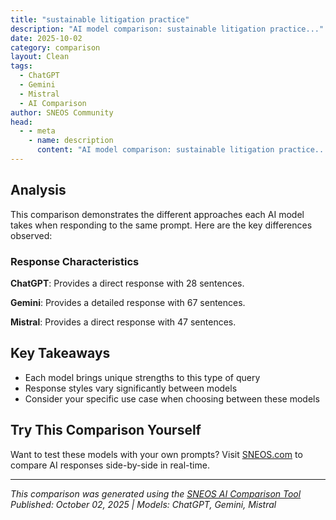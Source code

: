 ```yaml
---
title: "sustainable litigation practice"
description: "AI model comparison: sustainable litigation practice..."
date: 2025-10-02
category: comparison
layout: Clean
tags:
  - ChatGPT
  - Gemini
  - Mistral
  - AI Comparison
author: SNEOS Community
head:
  - - meta
    - name: description
      content: "AI model comparison: sustainable litigation practice..."
---
```


<ChatComparison
  title="sustainable litigation practice"
  prompt="sustainable litigation practice"
  :responses='{
    "ChatGPT": "A sustainable litigation practice refers to the adoption of environmentally, socially, and economically responsible methods within the legal practice of litigation. This approach aims to minimize the environmental impact of legal work, promote social responsibility, and ensure economic viability over the long term.\n\nKey components of a sustainable litigation practice include:\n\n1. **Reducing Paper Use:**  \n   - Go digital whenever possible by using electronic filings, e-discovery, digital briefs, and case management systems to minimize paper consumption.  \n   - Implement paperless meeting and communication tools.\n\n2. **Energy Efficiency:**  \n   - Use energy-efficient office equipment and lighting.  \n   - Promote remote work or virtual meetings to reduce travel emissions.  \n   - Utilize cloud computing and servers with a focus on green data centers.\n\n3. **Waste Reduction and Recycling:**  \n   - Encourage recycling of office materials.  \n   - Reduce single-use plastics and office supplies.  \n   - Use recycled and sustainable materials where needed.\n\n4. **Sustainable Procurement:**  \n   - Choose environmentally responsible office supplies and services.  \n   - Engage vendors and service providers that practice sustainability.\n\n5. **Ethical and Social Responsibility:**  \n   - Ensure fair labor practices within the firm and among partners.  \n   - Support pro bono work and community engagement.  \n   - Promote diversity and inclusion within the litigation team.\n\n6. **Education and Training:**  \n   - Train staff and attorneys on sustainable practices and their importance.  \n   - Keep updated on regulations and innovations in sustainable law practice.\n\n7. **Client Collaboration:**  \n   - Advise clients on sustainability considerations as part of litigation strategy.  \n   - Encourage sustainable practices in joint projects.\n\nImplementing a sustainable litigation practice not only benefits the environment but can also reduce costs, improve the firm\u2019s reputation, and align legal work with broader societal goals.\n\nIf you want, I can also provide a checklist or case studies of firms that have successfully adopted sustainable litigation practices.",
    "Gemini": "A sustainable litigation practice is one that balances profitability, environmental responsibility, and social impact. It\u0027s about running a firm that is both successful and ethically conscious, contributing positively to the legal community and the wider world.\n\nHere\u0027s a breakdown of the key elements of a sustainable litigation practice:\n\n**1. Environmental Sustainability:**\n\n*   **Paper Reduction and Digitalization:**\n    *   **Embrace paperless workflows:** Use document management systems, electronic filing, and digital communication tools to minimize paper consumption.\n    *   **Print only when necessary:**  Train staff to think before they print, using double-sided printing and smaller fonts.\n    *   **Recycle paper responsibly:** Implement a robust recycling program for unavoidable paper waste.\n    *   **Digitalize legacy files:** Scan and archive old paper files to reduce storage space and improve accessibility.\n*   **Energy Efficiency:**\n    *   **Use energy-efficient lighting:** Switch to LED bulbs and utilize natural light as much as possible.\n    *   **Optimize HVAC systems:** Schedule regular maintenance and use programmable thermostats to reduce energy consumption.\n    *   **Invest in energy-efficient equipment:** Purchase Energy Star-rated computers, printers, and other office equipment.\n    *   **Turn off electronics when not in use:** Encourage staff to power down computers, monitors, and other devices at the end of the day.\n*   **Sustainable Procurement:**\n    *   **Purchase recycled and eco-friendly supplies:** Choose recycled paper, biodegradable cleaning products, and sustainable office furniture.\n    *   **Support local and ethical suppliers:** Prioritize vendors who demonstrate commitment to environmental and social responsibility.\n    *   **Reduce waste and packaging:** Opt for products with minimal packaging or reusable containers.\n*   **Travel and Transportation:**\n    *   **Promote remote work options:** Offer flexible work arrangements to reduce commuting.\n    *   **Encourage public transportation, cycling, and walking:** Provide incentives and support for employees who choose sustainable transportation options.\n    *   **Utilize video conferencing:** Conduct meetings and depositions remotely to minimize travel.\n    *   **Offset carbon emissions:** Consider purchasing carbon offsets to mitigate the environmental impact of necessary travel.\n*   **Waste Reduction and Management:**\n    *   **Implement a comprehensive recycling program:**  Recycle paper, plastic, glass, and aluminum.\n    *   **Compost food waste:**  Encourage composting in the office kitchen.\n    *   **Reduce single-use plastics:**  Provide reusable water bottles, coffee mugs, and utensils.\n    *   **Partner with waste management companies:**  Choose providers with sustainable waste disposal practices.\n\n**2. Social Sustainability:**\n\n*   **Diversity, Equity, and Inclusion (DEI):**\n    *   **Promote diversity in hiring and promotion:** Implement inclusive recruitment practices and provide equal opportunities for all employees.\n    *   **Foster an inclusive work environment:**  Create a culture of respect, empathy, and belonging for all employees.\n    *   **Provide DEI training:**  Educate employees on unconscious bias, cultural sensitivity, and inclusive leadership.\n    *   **Support employee resource groups:**  Establish groups that provide support and advocacy for employees from diverse backgrounds.\n*   **Employee Well-being:**\n    *   **Promote work-life balance:**  Encourage employees to take time off, disconnect from work after hours, and prioritize their personal well-being.\n    *   **Offer comprehensive benefits:**  Provide health insurance, retirement plans, and other benefits that support employee health and financial security.\n    *   **Provide professional development opportunities:**  Invest in employee training and development to enhance their skills and career growth.\n    *   **Create a supportive and collaborative work environment:**  Foster open communication, teamwork, and a sense of community.\n*   **Pro Bono and Community Engagement:**\n    *   **Provide pro bono legal services:**  Offer free legal assistance to individuals and organizations in need.\n    *   **Support community organizations:**  Volunteer time and resources to local charities and community initiatives.\n    *   **Promote access to justice:**  Advocate for policies that expand access to legal services for underserved populations.\n    *   **Educate the public on legal issues:**  Offer free legal workshops and seminars to educate the community on their rights and responsibilities.\n*   **Ethical Business Practices:**\n    *   **Adhere to the highest ethical standards:**  Maintain integrity and professionalism in all interactions with clients, colleagues, and the courts.\n    *   **Promote transparency and accountability:**  Be open and honest in all business dealings.\n    *   **Prevent conflicts of interest:**  Implement procedures to identify and avoid conflicts of interest.\n    *   **Provide whistleblowing mechanisms:**  Create a safe and confidential channel for employees to report ethical concerns.\n\n**3. Economic Sustainability (Profitability):**\n\n*   **Efficient Resource Management:**\n    *   **Optimize billing practices:** Implement transparent and fair billing practices.\n    *   **Manage overhead costs:** Control expenses related to office space, technology, and marketing.\n    *   **Invest in technology:** Utilize technology to streamline operations, improve efficiency, and reduce costs.\n*   **Client Relationship Management:**\n    *   **Provide excellent client service:**  Build strong relationships with clients based on trust, communication, and responsiveness.\n    *   **Develop a strong reputation:**  Maintain a positive reputation in the legal community through ethical conduct and high-quality legal work.\n    *   **Focus on client satisfaction:**  Seek feedback from clients and continuously improve services to meet their needs.\n*   **Business Development:**\n    *   **Develop a strategic marketing plan:**  Promote the firm\u0027s services to attract new clients.\n    *   **Network with other professionals:**  Build relationships with potential referral sources.\n    *   **Stay up-to-date on legal trends:**  Keep abreast of changes in the law and adapt services to meet evolving client needs.\n\n**Key Principles of a Sustainable Litigation Practice:**\n\n*   **Long-Term Thinking:** Focus on the long-term impact of decisions on the environment, society, and the firm\u0027s financial health.\n*   **Transparency and Accountability:** Be open about the firm\u0027s sustainability efforts and track progress over time.\n*   **Stakeholder Engagement:**  Involve employees, clients, and the community in sustainability initiatives.\n*   **Continuous Improvement:**  Continuously seek ways to improve the firm\u0027s sustainability performance.\n*   **Leadership Commitment:**  Ensure that leadership is fully committed to sustainability and actively promotes it throughout the firm.\n\n**Benefits of a Sustainable Litigation Practice:**\n\n*   **Improved Reputation:**  Attract clients and talent who value sustainability.\n*   **Increased Employee Engagement:**  Boost employee morale and productivity.\n*   **Reduced Costs:**  Lower energy consumption, waste disposal fees, and other expenses.\n*   **Enhanced Risk Management:**  Reduce exposure to environmental and social risks.\n*   **Positive Social Impact:**  Contribute to a more sustainable and equitable society.\n*   **Competitive Advantage:** Differentiate your firm from competitors and attract clients seeking environmentally and socially responsible legal services.\n\n**Challenges:**\n\n*   **Initial Investment:**  Implementing sustainability initiatives may require upfront investment in technology, equipment, and training.\n*   **Behavioral Change:**  Changing employee habits and attitudes towards sustainability can be challenging.\n*   **Measurement and Reporting:**  Tracking and reporting sustainability performance can be complex.\n*   **Lack of Awareness:**  Some clients and employees may not be aware of the importance of sustainability.\n*   **Perceived Cost:**  Some may perceive sustainable practices as more expensive, despite potential long-term cost savings.\n\n**In conclusion, creating a sustainable litigation practice requires a holistic approach that integrates environmental, social, and economic considerations into all aspects of the firm\u0027s operations. It is an ongoing journey that requires commitment, leadership, and collaboration.**\n",
    "Mistral": "Creating a sustainable litigation practice involves integrating environmental, social, and economic considerations into the day-to-day operations of a law firm or legal department. Here are some steps to help you achieve this:\n\n### 1. **Environmental Sustainability**\n   - **Paper Reduction:** Implement digital document management systems to reduce paper usage. Encourage the use of electronic filings, digital signatures, and cloud storage.\n   - **Energy Efficiency:** Use energy-efficient lighting and appliances. Consider installing solar panels or other renewable energy sources if feasible.\n   - **Waste Management:** Implement recycling programs and reduce the use of single-use plastics. Encourage the use of reusable items like water bottles and coffee mugs.\n   - **Green Office Supplies:** Purchase eco-friendly office supplies and equipment.\n   - **Transportation:** Encourage the use of public transportation, carpooling, or biking to work. Offer remote work options to reduce commuting.\n\n### 2. **Social Responsibility**\n   - **Diversity and Inclusion:** Foster a diverse and inclusive workplace. Implement policies that promote equal opportunities and fair treatment for all employees.\n   - **Community Engagement:** Participate in community service projects and pro bono work. Support local charities and non-profits.\n   - **Ethical Practices:** Ensure that all business practices are ethical and transparent. Avoid conflicts of interest and maintain high standards of professional conduct.\n   - **Employee Well-being:** Promote work-life balance and provide resources for mental health and wellness. Offer flexible work arrangements and support for work-related stress.\n\n### 3. **Economic Sustainability**\n   - **Cost Management:** Implement cost-saving measures without compromising the quality of service. Use technology to streamline processes and reduce overhead costs.\n   - **Client Relationships:** Build long-term relationships with clients by providing excellent service and value. Offer alternative fee arrangements to meet client needs.\n   - **Innovation:** Stay updated with the latest legal technologies and innovations. Invest in training and development for employees to enhance their skills and productivity.\n   - **Financial Stability:** Maintain a strong financial foundation by managing cash flow, budgeting, and investing wisely.\n\n### 4. **Legal Practice Sustainability**\n   - **E-Discovery:** Use e-discovery tools to manage and review electronic documents efficiently.\n   - **Virtual Hearings:** Utilize virtual hearing platforms to reduce travel and associated carbon emissions.\n   - **Sustainable Contracts:** Incorporate sustainability clauses in contracts to encourage environmentally friendly practices among clients and partners.\n   - **Education and Training:** Provide training on sustainable practices for all staff members. Encourage continuous learning and development in sustainability-related areas.\n\n### 5. **Policy and Compliance**\n   - **Sustainability Policy:** Develop and implement a comprehensive sustainability policy that outlines the firm\u0027s commitment to environmental, social, and economic sustainability.\n   - **Compliance:** Ensure compliance with all relevant environmental regulations and standards. Regularly review and update policies to meet changing requirements.\n   - **Reporting:** Publish annual sustainability reports to track progress and communicate achievements to stakeholders.\n\n### 6. **Client and Partner Engagement**\n   - **Client Education:** Educate clients on the benefits of sustainable practices and how they can contribute to a greener future.\n   - **Partner Collaboration:** Collaborate with partners and suppliers who share your commitment to sustainability. Encourage them to adopt sustainable practices.\n\n### 7. **Technology and Innovation**\n   - **Legal Tech:** Invest in legal technology solutions that enhance efficiency and reduce environmental impact.\n   - **Data Security:** Ensure robust data security measures to protect client information and comply with data protection regulations.\n\nBy integrating these practices, a litigation firm can not only contribute to a more sustainable future but also enhance its reputation, attract environmentally conscious clients, and improve overall efficiency and profitability."
  }'
  published-date="01:06"
/>

## Analysis

This comparison demonstrates the different approaches each AI model takes when responding to the same prompt. Here are the key differences observed:

### Response Characteristics

**ChatGPT**: Provides a direct response with 28 sentences. 

**Gemini**: Provides a detailed response with 67 sentences. 

**Mistral**: Provides a direct response with 47 sentences. 

## Key Takeaways

- Each model brings unique strengths to this type of query
- Response styles vary significantly between models
- Consider your specific use case when choosing between these models

## Try This Comparison Yourself

Want to test these models with your own prompts? Visit [SNEOS.com](https://sneos.com) to compare AI responses side-by-side in real-time.

---

*This comparison was generated using the [SNEOS AI Comparison Tool](https://sneos.com)*
*Published: October 02, 2025 | Models: ChatGPT, Gemini, Mistral*
